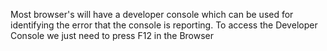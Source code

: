 Most browser's will have a developer console which can be used for identifying the error that the console is reporting. To access the Developer Console we just need to press F12 in the Browser